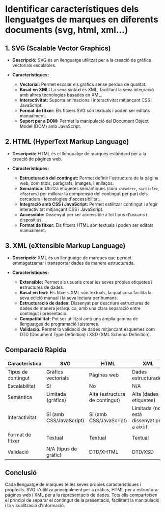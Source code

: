 # Identificar característiques dels llenguatges de marques en diferents documents (svg, html, xml...)

## 1. SVG (Scalable Vector Graphics)

- **Descripció:** SVG és un llenguatge utilitzat per a la creació de gràfics vectorials escalables.

- **Característiques:**
  - **Vectorial:** Permet escalar els gràfics sense pèrdua de qualitat.
  - **Basat en XML:** La seva sintaxi és XML, facilitant la seva integració amb altres tecnologies basades en XML.
  - **Interactivitat:** Suporta animacions i interactivitat mitjançant CSS i JavaScript.
  - **Format de fitxer:** Els fitxers SVG són textuals i poden ser editats manualment.
  - **Suport per a DOM:** Permet la manipulació del Document Object Model (DOM) amb JavaScript.

## 2. HTML (HyperText Markup Language)

- **Descripció:** HTML és el llenguatge de marques estàndard per a la creació de pàgines web.

- **Característiques:**
  - **Estructuració del contingut:** Permet definir l'estructura de la pàgina web, com títols, paràgrafs, imatges, i enllaços.
  - **Semàntica:** Utilitza etiquetes semàntiques (com `<header>`, `<article>`, `<footer>`) per millorar la comprensió del contingut per part dels cercadors i tecnologies d'accessibilitat.
  - **Integració amb CSS i JavaScript:** Permet estilitzar contingut i afegir interactivitat mitjançant CSS i JavaScript.
  - **Accessible:** Dissenyat per ser accessible a tot tipus d'usuaris i dispositius.
  - **Format de fitxer:** Els fitxers HTML són textuals i poden ser editats manualment.

## 3. XML (eXtensible Markup Language)

- **Descripció:** XML és un llenguatge de marques que permet emmagatzemar i transportar dades de manera estructurada.

- **Característiques:**
  - **Extensible:** Permet als usuaris crear les seves pròpies etiquetes i estructures de dades.
  - **Basat en text:** Els fitxers XML són textuals, la qual cosa facilita la seva edició manual i la seva lectura per humans.
  - **Estructuració de dades:** Dissenyat per descriure estructures de dades de manera jeràrquica, amb una clara separació entre contingut i presentació.
  - **Compatibilitat:** Pot ser utilitzat amb una àmplia gamma de llenguatges de programació i sistemes.
  - **Validació:** Permet la validació de dades mitjançant esquemes com DTD (Document Type Definition) i XSD (XML Schema Definition).

## Comparació Ràpida

| Característica         | SVG                              | HTML                             | XML                             |
|-----------------------|----------------------------------|----------------------------------|---------------------------------|
| Tipus de contingut    | Gràfics vectorials               | Pàgines web                      | Dades estructurades             |
| Escalabilitat         | Sí                               | No                               | N/A                             |
| Semàntica             | Limitada (gràfics)              | Alta (estructura de contingut)  | Alta (dades i etiquetes)       |
| Interactivitat        | Sí (amb CSS/JavaScript)         | Sí (amb CSS/JavaScript)         | Limitada (no està dissenyat per a això) |
| Format de fitxer      | Textual                          | Textual                          | Textual                         |
| Validació             | N/A (tipus de gràfic)            | DTD/XHTML                        | DTD/XSD                         |

## Conclusió

Cada llenguatge de marques té les seves pròpies característiques i propòsits. SVG s'utilitza principalment per a gràfics, HTML per a estructurar pàgines web i XML per a la representació de dades. Tots ells comparteixen el principi de separar el contingut de la presentació, facilitant la manipulació i la visualització d'informació.

